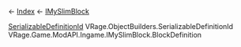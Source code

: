 ← [Index](Api-Index) ← [IMySlimBlock](VRage.Game.ModAPI.Ingame.IMySlimBlock)

[SerializableDefinitionId](VRage.ObjectBuilders.SerializableDefinitionId) VRage.ObjectBuilders.SerializableDefinitionId VRage.Game.ModAPI.Ingame.IMySlimBlock.BlockDefinition